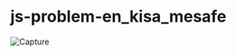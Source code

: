 ﻿# js-problem-en_kisa_mesafe
![Capture](https://github.com/selimocak/js-problem-en_kisa_mesafe/assets/139789915/5cd9a527-6e1b-40c9-a79e-819b0ddf1efb)
